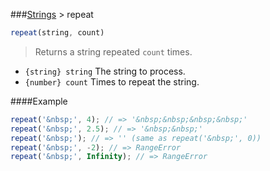 ###[Strings](/src/strings) > repeat
```js
repeat(string, count)
```

> Returns a string repeated <code>count</code> times.

- <code>{string} string</code> The string to process.
- <code>{number} count</code> Times to repeat the string.

####Example
```js
repeat('&nbsp;', 4); // => '&nbsp;&nbsp;&nbsp;&nbsp;'
repeat('&nbsp;', 2.5); // => '&nbsp;&nbsp;'
repeat('&nbsp;'); // => '' (same as repeat('&nbsp;', 0))
repeat('&nbsp;', -2); // => RangeError
repeat('&nbsp;', Infinity); // => RangeError
```